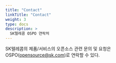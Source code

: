```yaml
---
title: "Contact"
linkTitle: "Contact"
weight: 3
type: docs
description: >
  SK텔레콤 OSPO 연락처
---
```


SK텔레콤의 제품/서비스의 오픈소스 관련 문의 및 요청은 OSPO(opensource@sk.com)로 연락할 수 있다. 